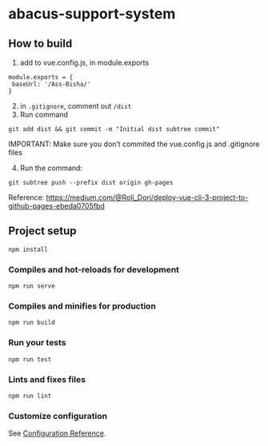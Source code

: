 # abacus-support-system

## How to build

1. add to vue.config.js, in module.exports
```
module.exports = {
 baseUrl: '/Ass-Bisha/'
} 
```
2. in `.gitignore`, comment out `/dist`
3. Run command 
```
git add dist && git commit -m "Initial dist subtree commit" 
```
IMPORTANT: Make sure you don’t commited the vue.config.js and .gitignore files

4. Run the command: 
```
git subtree push --prefix dist origin gh-pages
```

Reference: https://medium.com/@Roli_Dori/deploy-vue-cli-3-project-to-github-pages-ebeda0705fbd

## Project setup
```
npm install
```

### Compiles and hot-reloads for development
```
npm run serve
```

### Compiles and minifies for production
```
npm run build
```

### Run your tests
```
npm run test
```

### Lints and fixes files
```
npm run lint
```

### Customize configuration
See [Configuration Reference](https://cli.vuejs.org/config/).
